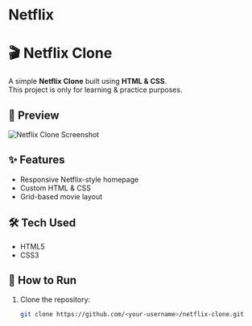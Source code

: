 # Netflix
# 🎬 Netflix Clone

A simple **Netflix Clone** built using **HTML & CSS**.  
This project is only for learning & practice purposes.

## 📸 Preview
![Netflix Clone Screenshot](images/banner.jpg)

## ✨ Features
- Responsive Netflix-style homepage
- Custom HTML & CSS
- Grid-based movie layout

## 🛠️ Tech Used
- HTML5
- CSS3

## 📂 How to Run
1. Clone the repository:
   ```bash
   git clone https://github.com/<your-username>/netflix-clone.git

